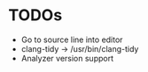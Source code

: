 # TODOs

- Go to source line into editor
- clang-tidy -> /usr/bin/clang-tidy
- Analyzer version support
